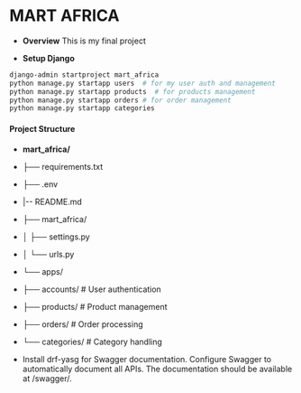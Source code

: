 # MART AFRICA
- **Overview**
This is my final project

- **Setup Django**
```bash
django-admin startproject mart_africa
python manage.py startapp users  # for my user auth and management
python manage.py startapp products  # for products management
python manage.py startapp orders # for order management
python manage.py startapp categories
```
#### Project Structure 
- **mart_africa/**
- ├── requirements.txt
- ├── .env
- |-- README.md
- ├── mart_africa/
- │   ├── settings.py
- │   └── urls.py
- └── apps/
-    ├── accounts/     # User authentication
-   ├── products/     # Product management
-    ├── orders/       # Order processing
-   └── categories/     # Category handling

- Install drf-yasg for Swagger documentation.
Configure Swagger to automatically document all APIs. The documentation should be available at /swagger/.